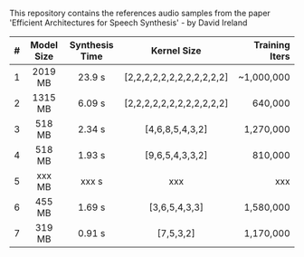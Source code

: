This repository contains the references audio samples from the paper 'Efficient Architectures for Speech Synthesis' - by David Ireland

| # | Model Size | Synthesis Time|             Kernel Size   | Training Iters |
| - |:----------:|:-------------:|:-------------------------:| --------------:|
| 1 |    2019 MB |        23.9 s | [2,2,2,2,2,2,2,2,2,2,2,2] |     ~1,000,000 |
| 2 |    1315 MB |        6.09 s | [2,2,2,2,2,2,2,2,2,2,2,2] |        640,000 |
| 3 |     518 MB |        2.34 s |           [4,6,8,5,4,3,2] |      1,270,000 |
| 4 |     518 MB |        1.93 s |           [9,6,5,4,3,3,2] |        810,000 |
| 5 |     xxx MB |        xxx  s |                       xxx |            xxx |
| 6 |     455 MB |        1.69 s |             [3,6,5,4,3,3] |      1,580,000 |
| 7 |     319 MB |        0.91 s |                 [7,5,3,2] |      1,170,000 |